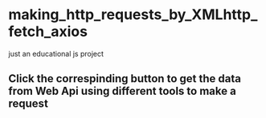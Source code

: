 # making_http_requests_by_XMLhttp_fetch_axios
just an educational js project

<h2>Click the correspinding button to get the data from Web Api using different tools to make a request</h2>
